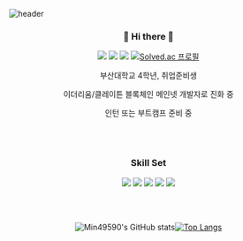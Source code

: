 ![header](https://capsule-render.vercel.app/api?type=waving&color=48cbd9&height=270&section=header&text=Welcome!&fontSize=90&fontColor=FFFFFF)

<div align="center">
  
  ### 👋 Hi there 👋

  <!--
  **min49590/min49590** is a ✨ _special_ ✨ repository because its `README.md` (this file) appears on your GitHub profile.
  -->

  <a href="https://velog.io/@min49590" target="_blank"><img src="https://img.shields.io/badge/Velog-20C997?style=flat-square&logo=velog&logoColor=FFFFFF"/></a>
  <a href="https://insengnewbie.tistory.com" target="_blank"><img src="https://img.shields.io/badge/Tistory-000000?style=flat-square&logo=tistory&logoColor=FFFFFF"/></a>
  <a href="https://instagram.com/99_k_alstjr" target="_blank"><img src="https://img.shields.io/badge/99_k_alstjr-E4405F?style=flat-square&logo=instagram&logoColor=FFFFFF"/></a>
  [![Solved.ac 프로필](http://mazassumnida.wtf/api/mini/generate_badge?boj=min49590)](https://solved.ac/min49590)

  부산대학교 4학년, 취업준비생   

  이더리움/클레이튼 블록체인 메인넷 개발자로 진화 중   

  인턴 또는 부트캠프 준비 중   

  <br/><br/>
  
  ### Skill Set
  <a target="_blank"><img src="https://img.shields.io/badge/CPP-F7DF1E?style=flat-square&logo=cpp&logoColor=00599C"/></a>
  <a target="_blank"><img src="https://img.shields.io/badge/JS-F7DF1E?style=flat-square&logo=javascript&logoColor=FFFFFF"/></a>
  <a target="_blank"><img src="https://img.shields.io/badge/Python-3776AB?style=flat-square&logo=python&logoColor=FFFFFF"/></a>
  <a target="_blank"><img src="https://img.shields.io/badge/Solidity-363636?style=flat-square&logo=solidity&logoColor=FFFFFF"/></a>
  <a target="_blank"><img src="https://img.shields.io/badge/Ethereum-716B94?style=flat-square&logo=ethereum&logoColor=3C3C3D"/></a>
  
  <br/><br/>


  ![Min49590's GitHub stats](https://github-readme-stats.vercel.app/api?username=min49590&show_icons=true&theme=default)[![Top Langs](https://github-readme-stats.vercel.app/api/top-langs/?username=min49590&hide_border=true&layout=compact)](https://github.com/anuraghazra/github-readme-stats)
</div>
